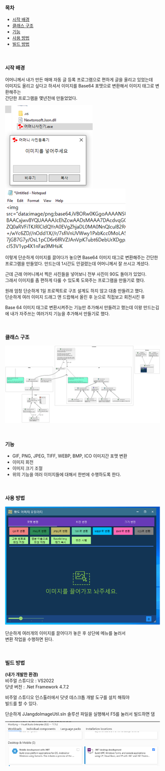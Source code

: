 ### 목차
 * [시작 배경](#start_background)
 * [클래스 구조](#class_structure)
 * [기능](#functionality)
 * [사용 방법](#how_to_use)
 * [빌드 방법](#how_to_build)

<br>

### <a name="start_background"/>시작 배경
어머니께서 내가 만든 매매 자동 글 등록 프로그램으로 편하게 글을 올리고 있었는데  
이미지도 올리고 싶다고 하셔서 이미지를 Base64 포맷으로 변환해서 이미지 태그로 변환해주는   
간단한 프로그램을 몇년전에 만들었었다.  

![1](Document/Images/MotherPicture.png)
![2](Document/Images/MotherPictureFunc.png)

이렇게 단순하게 이미지를 끌어다가 놓으면 Base64 이미지 태그로 변환해주는 간단한 프로그램을
만들었다. 만드는데 1시간도 안걸렸는데 어머니께서 잘 쓰시고 계셨다.  

근데 근래 어머니께서 찍은 사진들을 넣어보니 전부 사진이 90도 돌아가 있었다.  
그래서 이미지를 좀 편하게 다룰 수 있도록 도와주는 프로그램을 만들기로 했다.  

원래 엄청 단순하게 1일 프로젝트로 구조 설계도 하지 않고 대충 만들려고 했다.   
단순하게 여러 이미지 드래그 앤 드랍해서 올린 후 눈으로 직접보고 회전시킨 후  

Base 64 이미지 태그로 변환시켜주는 기능만 추가해서 만들려고 했는데
이왕 만드는김에 내가 자주쓰는 여러가지 기능을 추가해서 만들기로 했다.

<br>

### <a name="class_structure"/>클래스 구조

![3](Document/Images/ClassStructure.png)

<br>

### <a name="functionality"/>기능

 * GIF, PNG, JPEG, TIFF, WEBP, BMP, ICO 이미지간 포맷 변환
 * 이미지 회전
 * 이미지 크기 조절
 * 위의 기능을 여러 이미지들에 대해서 한번에 수행하도록 한다.

<br>

### <a name="how_to_use"/>사용 방법

![4](Document/Images/MainWindowFull.png)

단순하게 여러개의 이미지를 끌어다가 놓은 후 상단에 메뉴를 눌러서  
변환 작업을 수행하면 된다.

<br>

### <a name="how_to_build"/>빌드 방법

<b>(내가 개발한 환경)</b>  
비주얼 스튜디오 : VS2022  
닷넷 버전 : .Net Framework 4.7.2  

비주얼 스튜디오 인스톨러에서 닷넷 데스크톱 개발 도구를 설치 해줘야  
빌드를 할 수 있다.

단순하게 JJangdoImageUtil.sln 솔루션 파일을 실행해서 F5를 눌러서 빌드하면 댐  

![5](Document/Images/VSInstaller.png)
